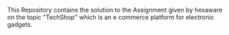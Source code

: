 This Repository contains the solution to the Assignment given by hexaware on the topic "TechShop" which is an e commerce platform for electronic gadgets. 

